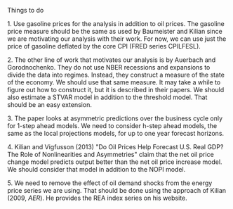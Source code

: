 Things to do

1\. Use gasoline prices for the analysis in addition to oil prices. The
gasoline price measure should be the same as used by Baumeister and Kilian
since we are motivating our analysis with their work. For now, we can
use just the price of gasoline deflated by the core CPI (FRED series
CPILFESL).

2\. The other line of work that motivates our analysis is by Auerbach and
Gorodnochenko. They do not use NBER recessions and expansions to divide
the data into regimes. Instead, they construct a measure of the state of
the economy. We should use that same measure. It may take a while to
figure out how to construct it, but it is described in their papers.
We should also estimate a STVAR model in addition to the threshold model.
That should be an easy extension.

3\. The paper looks at asymmetric predictions over the business cycle
only for 1-step ahead models. We need to consider h-step ahead models,
the same as the local projections models, for up to one year forecast
horizons.

4\. Kilian and Vigfusson (2013) "Do Oil Prices Help Forecast U.S. Real 
GDP? The Role of Nonlinearities and Asymmetries" claim that the net oil
price change model predicts output better than the net oil price increase
model. We should consider that model in addition to the NOPI model.

5\. We need to remove the effect of oil demand shocks from the energy
price series we are using. That should be done using the approach of
Kilian (2009, *AER*). He provides the REA index series on his website.
